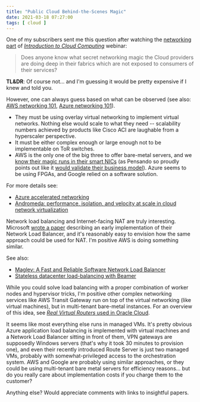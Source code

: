 ```yaml
---
title: "Public Cloud Behind-the-Scenes Magic"
date: 2021-03-18 07:27:00
tags: [ cloud ]
---
```

One of my subscribers sent me this question after watching the [networking part](https://my.ipspace.net/bin/list?id=Cloud101#NET) of *[Introduction to Cloud Computing](https://www.ipspace.net/Introduction_to_Cloud_Computing)* webinar:

> Does anyone know what secret networking magic the Cloud providers are doing deep in their fabrics which are not exposed to consumers of their services?

**TL&DR**: Of course not... and I'm guessing it would be pretty expensive if I knew and told you.

However, one can always guess based on what can be observed (see also: [AWS networking 101](/2020/05/aws-networking-101/), [Azure networking 101](/2020/05/azure-networking-101/)).
<!--more-->
* They must be using overlay virtual networking to implement virtual networks. Nothing else would scale to what they need -- scalability numbers achieved by products like Cisco ACI are laughable from a hyperscaler perspective.
* It must be either complex enough or large enough not to be implementable on ToR switches.
* AWS is the only one of the big three to offer bare-metal servers, and we [know their magic runs in their smart NICs](/2020/06/cloud-networking-architectures/) (as Pensando so proudly points out like it [would validate their business model](/2020/09/need-smart-nic/)). Azure seems to be using FPGAs, and Google relied on a software solution.

For more details see:

* [Azure accelerated networking](https://blog.acolyer.org/2018/05/01/azure-accelerated-networking-smartnics-in-the-public-cloud/)
* [Andromeda: performance, isolation, and velocity at scale in cloud network virtualization](https://blog.acolyer.org/2018/05/02/andromeda-performance-isolation-and-velocity-at-scale-in-cloud-network-virtualization/)

Network load balancing and Internet-facing NAT are truly interesting. Microsoft [wrote a paper](https://conferences.sigcomm.org/sigcomm/2013/papers/sigcomm/p207.pdf) describing an early implementation of their Network Load Balancer, and it's reasonably easy to envision how the same approach could be used for NAT. I'm positive AWS is doing something similar.

See also:

* [Maglev: A Fast and Reliable Software Network Load Balancer](https://blog.acolyer.org/2016/03/21/maglev-a-fast-and-reliable-software-network-load-balancer/)
* [Stateless datacenter load-balancing with Beamer](https://blog.acolyer.org/2018/05/03/stateless-datacenter-load-balancing-with-beamer/)

While you could solve load balancing with a proper combination of worker nodes and hypervisor tricks, I'm positive other complex networking services like AWS Transit Gateway run on top of the virtual networking (like virtual machines), but in multi-tenant bare-metal instances. For an overview of this idea, see [*Real Virtual Routers* used in Oracle Cloud](https://blogs.oracle.com/cloud-infrastructure/first-principles-l2-network-virtualization-for-lift-and-shift).

It seems like most everything else runs in managed VMs. It's pretty obvious Azure application load balancing is implemented with virtual machines and a Network Load Balancer sitting in front of them, VPN gateways are supposedly Windows servers (that's why it took 30 minutes to provision one), and even their recently introduced Route Server is just two managed VMs, probably with somewhat-privileged access to the orchestration system. AWS and Google are probably using similar approaches, or they could be using multi-tenant bare metal servers for efficiency reasons... but do you really care about implementation costs if you charge them to the customer?

Anything else? Would appreciate comments with links to insightful papers.
